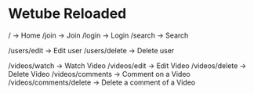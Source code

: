 # Wetube Reloaded

/ -> Home
/join  -> Join
/login -> Login
/search -> Search

/users/edit -> Edit user
/users/delete -> Delete user
 
/videos/watch -> Watch Video
/videos/edit -> Edit Video
/videos/delete -> Delete Video
/videos/comments -> Comment on a Video
/videos/comments/delete -> Delete a comment of a Video
